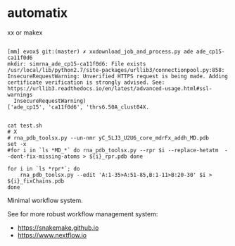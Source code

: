 # automatix
xx or makex

```shell

[mm] evox$ git:(master) ✗ xxdownload_job_and_process.py ade ade_cp15-ca11f0d6
mkdir: simrna_ade_cp15-ca11f0d6: File exists
/usr/local/lib/python2.7/site-packages/urllib3/connectionpool.py:858: InsecureRequestWarning: Unverified HTTPS request is being made. Adding certificate verification is strongly advised. See: https://urllib3.readthedocs.io/en/latest/advanced-usage.html#ssl-warnings
  InsecureRequestWarning)
['ade_cp15', 'ca11f0d6', 'thrs6.50A_clust04X.
```

```shell

cat test.sh
# X
# rna_pdb_toolsx.py --un-nmr yC_5LJ3_U2U6_core_mdrFx_addh_MD.pdb
set -x
#for i in `ls *MD_*` do rna_pdb_toolsx.py --rpr $i --replace-hetatm  --dont-fix-missing-atoms > ${i}_rpr.pdb done

for i in `ls *rpr*`; do
	rna_pdb_toolsx.py --edit 'A:1-35>A:51-85,B:1-11>B:20-30' $i > ${i}_fixChains.pdb
done
```

Minimal workflow system.

See for more robust workflow management system:

- https://snakemake.github.io
- https://www.nextflow.io
